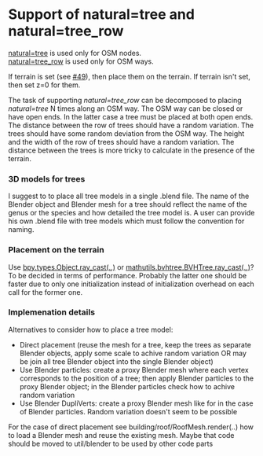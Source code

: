 # Support of natural=tree and natural=tree_row

[natural=tree](http://wiki.openstreetmap.org/wiki/Tag:natural%3Dtree) is used only for OSM nodes.<br>
[natural=tree_row](http://wiki.openstreetmap.org/wiki/Tag:natural%3Dtree_row) is used only for OSM ways.

If terrain is set (see [#49](https://github.com/vvoovv/blender-osm/issues/49)), then place them on the terrain. If terrain isn't set, then set z=0 for them.

The task of supporting _natural=tree_row_ can be decomposed to placing _natural=tree_ N times along an OSM way. The OSM way can be closed or have open ends. In the latter case a tree must be placed at both open ends. The distance between the row of trees should have a random variation. The trees should have some random deviation from the OSM way. The height and the width of the row of trees should have a random variation. The distance between the trees is more tricky to calculate in the presence of the terrain.

### 3D models for trees
I suggest to to place all tree models in a single .blend file. The name of the Blender object and Blender mesh for a tree should reflect the name of the genus or the species and how detailed the tree model is. A user can provide his own .blend file with tree models which must follow the convention for naming.

### Placement on the terrain
Use [bpy.types.Object.ray_cast(..)](https://www.blender.org/api/blender_python_api_current/bpy.types.Object.html#bpy.types.Object.ray_cast) or [mathutils.bvhtree.BVHTree.ray_cast(..)](https://www.blender.org/api/blender_python_api_current/mathutils.bvhtree.html#mathutils.bvhtree.BVHTree.ray_cast)? To be decided in terms of performance. Probably the latter one should be faster due to only one initialization instead of initialization overhead on each call for the former one.

### Implemenation details
Alternatives to consider how to place a tree model:
* Direct placement (reuse the mesh for a tree, keep the trees as separate Blender objects, apply some scale to achive random variation OR may be join all tree Blender object into the single Blender object)
* Use Blender particles: create a proxy Blender mesh where each vertex corresponds to the position of a tree; then apply Blender particles to the proxy Blender object; in the Blender particles check how to achive random variation
* Use Blender DupliVerts: create a proxy Blender mesh like for in the case of Blender particles. Random variation doesn't seem to be possible

For the case of direct placement see building/roof/RoofMesh.render(..) how to load a Blender mesh and reuse the existing mesh. Maybe that code should be moved to util/blender to be used by other code parts
